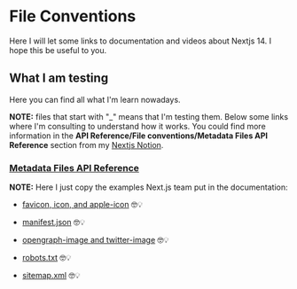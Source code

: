 # File Conventions

Here I will let some links to documentation and videos about Nextjs 14. I hope this be useful to you.

## What I am testing

Here you can find all what I'm learn nowadays.

**NOTE:** files that start with "_" means that I'm testing them. Below some links where I'm consulting to understand how it works. You could find more information in the **API Reference/File conventions/Metadata Files API Reference** section from my [Nextjs Notion](https://heyys.notion.site/Nextjs-0d73956634bb443b9454b27aca9a0b65?pvs=4).

### [Metadata Files API Reference](https://nextjs.org/docs/app/api-reference/file-conventions/metadata)

**NOTE:** Here I just copy the examples Next.js team put in the documentation:

- [favicon, icon, and apple-icon](https://nextjs.org/docs/app/api-reference/file-conventions/metadata/app-icons) 🤓💡

- [manifest.json](https://nextjs.org/docs/app/api-reference/file-conventions/metadata/manifest) 🤓💡

- [opengraph-image and twitter-image](https://nextjs.org/docs/app/api-reference/file-conventions/metadata/opengraph-image) 🤓💡

- [robots.txt](https://nextjs.org/docs/app/api-reference/file-conventions/metadata/robots) 🤓💡

- [sitemap.xml](https://nextjs.org/docs/app/api-reference/file-conventions/metadata/sitemap) 🤓💡
